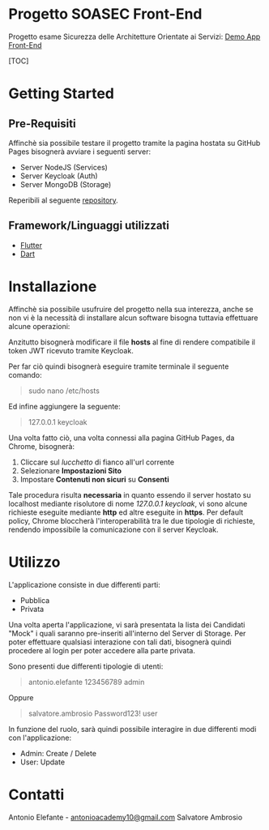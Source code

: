 # Progetto SOASEC Front-End

Progetto esame Sicurezza delle Architetture Orientate ai Servizi: [Demo App Front-End](https://antonioacademy10.github.io/progetto-soasec-github-pages/#/)

[TOC]

# Getting Started

## Pre-Requisiti

Affinchè sia possibile testare il progetto tramite la pagina hostata su GitHub Pages bisognerà avviare i seguenti server:

 - Server NodeJS (Services)
 - Server Keycloak (Auth)
 - Server MongoDB (Storage)

Reperibili al seguente [repository](https://github.com/antonioacademy10/progetto-soasec).

## Framework/Linguaggi utilizzati

 - [Flutter](https://www.flutter.dev/)
 - [Dart](https://www.dart.dev/)


# Installazione

Affinchè sia possibile usufruire del progetto nella sua interezza, anche se non vi è la necessità di installare alcun software bisogna tuttavia effettuare alcune operazioni:

Anzitutto bisognerà modificare il file **hosts** al fine di rendere compatibile il token JWT ricevuto tramite Keycloak.

Per far ciò quindi bisognerà eseguire tramite terminale il seguente comando:

> sudo nano /etc/hosts

Ed infine aggiungere la seguente:

> 127.0.0.1 keycloak

Una volta fatto ciò, una volta connessi alla pagina GitHub Pages, da Chrome, bisognerà:

1. Cliccare sul *lucchetto* di fianco all'url corrente
2. Selezionare **Impostazioni Sito**
3. Impostare **Contenuti non sicuri** su **Consenti**

Tale procedura risulta **necessaria** in quanto essendo il server hostato su localhost mediante risolutore di nome *127.0.0.1 keycloak*, vi sono alcune richieste eseguite mediante **http** ed altre eseguite in **https**.
Per default policy, Chrome bloccherà l'interoperabilità tra le due tipologie di richieste, rendendo impossibile la comunicazione con il server Keycloak.

# Utilizzo
L'applicazione consiste in due differenti parti:

- Pubblica
- Privata

Una volta aperta l'applicazione, vi sarà presentata la lista dei Candidati "Mock" i quali saranno pre-inseriti all'interno del Server di Storage. 
Per poter effettuare qualsiasi interazione con tali dati, bisognerà quindi procedere al login per poter accedere alla parte privata.

Sono presenti due differenti tipologie di utenti:

> 
>antonio.elefante
>123456789 
>admin

Oppure

> salvatore.ambrosio
>Password123!
>user

In funzione del ruolo, sarà quindi possibile interagire in due differenti modi con l'applicazione:

- Admin: Create / Delete
- User: Update

# Contatti

Antonio Elefante - antonioacademy10@gmail.com
Salvatore Ambrosio
